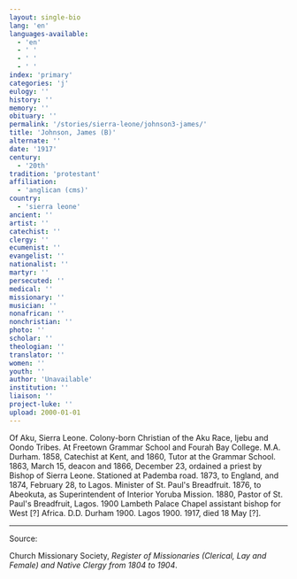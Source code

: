 ```yaml
---
layout: single-bio
lang: 'en'
languages-available:
  - 'en'
  - ' '
  - ' '
  - ' '
index: 'primary'
categories: 'j'
eulogy: ''
history: ''
memory: ''
obituary: ''
permalink: '/stories/sierra-leone/johnson3-james/'
title: 'Johnson, James (B)'
alternate: ''
date: '1917'
century:
  - '20th'
tradition: 'protestant'
affiliation:
  - 'anglican (cms)'
country:
  - 'sierra leone'
ancient: ''
artist: ''
catechist: ''
clergy: ''
ecumenist: ''
evangelist: ''
nationalist: ''
martyr: ''
persecuted: ''
medical: ''
missionary: ''
musician: ''
nonafrican: ''
nonchristian: ''
photo: ''
scholar: ''
theologian: ''
translator: ''
women: ''
youth: ''
author: 'Unavailable'
institution: ''
liaison: ''
project-luke: ''
upload: 2000-01-01
---
```



Of Aku, Sierra Leone. Colony-born Christian of the Aku Race, Ijebu and Oondo Tribes.  At Freetown Grammar School and Fourah Bay College.  M.A. Durham.  1858, Catechist at Kent, and 1860, Tutor at the Grammar School.  1863, March 15, deacon and 1866, December 23, ordained a priest by Bishop of Sierra Leone.  Stationed at Pademba road.  1873, to England, and 1874, February 28, to Lagos.  Minister of St. Paul's Breadfruit.  1876, to Abeokuta, as Superintendent of Interior Yoruba Mission.  1880, Pastor of St. Paul's Breadfruit, Lagos. 1900 Lambeth Palace Chapel assistant bishop for West [?] Africa.  D.D. Durham 1900.  Lagos 1900.  1917, died 18 May [?].



---

Source:

Church Missionary Society, *Register of Missionaries (Clerical, Lay and Female) and Native Clergy from 1804 to 1904*.